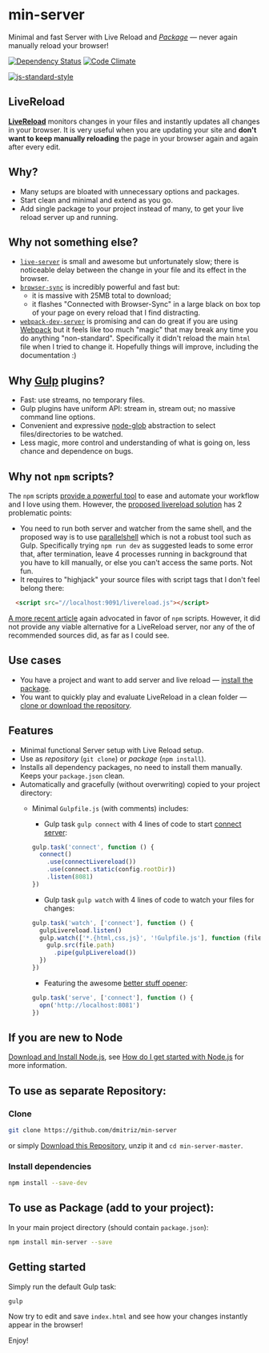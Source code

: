 # min-server
Minimal and fast Server with Live Reload and [*Package*](https://www.npmjs.com/package/min-server) &mdash; never again manually reload your browser!

[![Dependency Status](https://david-dm.org/dmitriz/min-server.svg)](https://david-dm.org/dmitriz/min-server) [![Code Climate](https://codeclimate.com/github/dmitriz/min-server/badges/gpa.svg)](https://codeclimate.com/github/dmitriz/min-server)

[![js-standard-style](https://cdn.rawgit.com/feross/standard/master/badge.svg)](https://github.com/feross/standard)


## LiveReload
[**LiveReload**](http://livereload.com/) monitors changes in your files and instantly updates all changes in your browser. It is very useful when you are updating your site and **don't want to keep manually reloading** the page in your browser again and again after every edit.


## Why?
- Many setups are bloated with unnecessary options and packages.
- Start clean and minimal and extend as you go.
- Add single package to your project instead of many, to get your live reload server up and running.


## Why not something else?
- [`live-server`](https://github.com/tapio/live-server) is small and awesome but unfortunately slow; there is noticeable delay between the change in your file and its effect in the browser. 
- [`browser-sync`](https://github.com/BrowserSync/browser-sync) is incredibly powerful and fast but: 
  - it is massive with 25MB total to download;
  - it flashes "Connected with Browser-Sync" in a large black on box top of your page on every reload that I find distracting.
- [`webpack-dev-server`](https://github.com/webpack/webpack-dev-server) is promising and can do great if you are using [Webpack](https://webpack.github.io/) but it feels like too much "magic" that may break any time you do anything "non-standard". Specifically it didn't reload the main `html` file when I tried to change it. Hopefully things will improve, including the documentation :)


## Why [Gulp](https://github.com/gulpjs/gulp) plugins?
- Fast: use streams, no temporary files.
- Gulp plugins have uniform API: stream in, stream out; no massive command line options.
- Convenient and expressive [node-glob](https://github.com/isaacs/node-glob) abstraction to select files/directories to be watched.
- Less magic, more control and understanding of what is going on, less chance and dependence on bugs.


## Why not `npm` scripts?
The `npm` scripts [provide a powerful tool](http://blog.keithcirkel.co.uk/how-to-use-npm-as-a-build-tool/) to ease and automate your workflow and I love using them. However, the [proposed livereload solution](https://github.com/keithamus/npm-scripts-example/blob/master/package.json) has 2 problematic points:

- You need to run both server and watcher from the same shell, and the proposed way is to use [parallelshell](https://github.com/keithamus/parallelshell) which is not a robust tool such as Gulp. Specifically trying `npm run dev` as suggested leads to some error that, after termination, leave 4 processes running in background that you have to kill manually, or else you can't access the same ports. Not fun.
- It requires to "highjack" your source files with script tags that I don't feel belong there:

```html
  <script src="//localhost:9091/livereload.js"></script>
```

[A more recent article](https://medium.com/@housecor/why-i-left-gulp-and-grunt-for-npm-scripts-3d6853dd22b8#.kc05r0ilm) again advocated in favor of `npm` scripts. However, it did not provide any viable alternative for a LiveReload server, nor any of the of recommended sources did, as far as I could see.


## Use cases
- You have a project and want to add server and live reload &mdash; [install the package](#to-use-as-package-add-to-your-project).
- You want to quickly play and evaluate LiveReload in a clean folder &mdash; [clone or download the repository](#to-use-as-separate-repository).


## Features
- Minimal functional Server setup with Live Reload setup.
- Use as *repository* (`git clone`) or *package* (`npm install`).
- Installs all dependency packages, no need to install them manually. Keeps your `package.json` clean.
- Automatically and gracefully (without overwriting) copied to your project directory:
  - Minimal `Gulpfile.js` (with comments) includes:
    - Gulp task `gulp connect` with 4 lines of code to start [connect server](https://github.com/senchalabs/connect):

    ```js
    gulp.task('connect', function () {
      connect()
        .use(connectLivereload())
        .use(connect.static(config.rootDir))
        .listen(8081)
    })
    ```

    - Gulp task `gulp watch` with 4 lines of code to watch your files for changes:

    ```js
    gulp.task('watch', ['connect'], function () {
      gulpLivereload.listen()
      gulp.watch(['*.{html,css,js}', '!Gulpfile.js'], function (file) {
        gulp.src(file.path)
          .pipe(gulpLivereload())
      })
    })
    ```

    - Featuring the awesome [better stuff opener](https://github.com/sindresorhus/opn):

    ```js
    gulp.task('serve', ['connect'], function () {
      opn('http://localhost:8081')
    })
    ```


## If you are new to Node
[Download and Install Node.js](https://nodejs.org/download/), see [How do I get started with Node.js](http://stackoverflow.com/questions/2353818/how-do-i-get-started-with-node-js) for more information.


## To use as separate Repository: 
### Clone
```sh
git clone https://github.com/dmitriz/min-server
```
or simply [Download this Repository](https://github.com/dmitriz/min-server/archive/master.zip),
unzip it and `cd min-server-master`.


### Install dependencies
```sh
npm install --save-dev
```

## To use as Package (add to your project):
In your main project directory (should contain `package.json`):
```sh
npm install min-server --save
```

## Getting started
Simply run the default Gulp task:
```sh
gulp
```
Now try to edit and save `index.html` and see how your changes instantly appear in the browser!

Enjoy!
